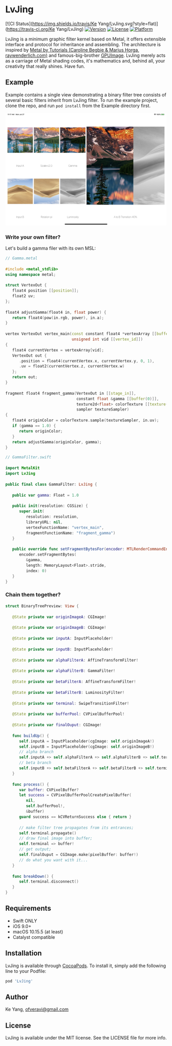 # LvJing

[![CI Status](https://img.shields.io/travis/Ke Yang/LvJing.svg?style=flat)](https://travis-ci.org/Ke Yang/LvJing)
[![Version](https://img.shields.io/cocoapods/v/LvJing.svg?style=flat)](https://cocoapods.org/pods/LvJing)
[![License](https://img.shields.io/cocoapods/l/LvJing.svg?style=flat)](https://cocoapods.org/pods/LvJing)
[![Platform](https://img.shields.io/cocoapods/p/LvJing.svg?style=flat)](https://cocoapods.org/pods/LvJing)

LvJing is a minimum graphic filter kernel based on Metal, it offers extensible interface and protocol for inheritance and assembling. The architecture is inspired by [Metal by Tutorials (Caroline Begbie & Marius Horga, raywenderlich.com)](https://store.raywenderlich.com/products/metal-by-tutorials) and famous-big-brother [GPUImage](https://github.com/BradLarson/GPUImage). LvJing merely acts as a carriage of Metal shading codes, it's mathematics and, behind all, your creativity  that really shines.
Have fun.

## Example

Example contains a single view demonstrating a binary filter tree consists of several basic filters inherit from LvJing filter. To run the example project, clone the repo, and run `pod install` from the Example directory first.

<img src="screenshot.jpeg" alt="screenshot" width="600"/>

### Write your own filter?

Let's build a gamma filer with its own MSL:

```C++
// Gamma.metal

#include <metal_stdlib>
using namespace metal;

struct VertexOut {
   float4 position [[position]];
   float2 uv;
};

float4 adjustGamma(float4 in, float power) {
   return float4(pow(in.rgb, power), in.a);
}

vertex VertexOut vertex_main(const constant float4 *vertexArray [[buffer(0)]],
                             unsigned int vid [[vertex_id]])
{
   float4 currentVertex = vertexArray[vid];
   VertexOut out {
      .position = float4(currentVertex.x, currentVertex.y, 0, 1),
      .uv = float2(currentVertex.z, currentVertex.w)
   };
   return out;
}

fragment float4 fragment_gamma(VertexOut in [[stage_in]],
                               constant float &gamma [[buffer(0)]],
                               texture2d<float> colorTexture [[texture(0)]],
                               sampler textureSampler)
{
   float4 originColor = colorTexture.sample(textureSampler, in.uv);
   if (gamma == 1.0) {
      return originColor;
   }
   return adjustGamma(originColor, gamma);
}
```

```Swift
// GammaFilter.swift

import MetalKit
import LvJing

public final class GammaFilter: LvJing {
   
   public var gamma: Float = 1.0
   
   public init(resolution: CGSize) {
      super.init(
         resolution: resolution,
         libraryURL: nil,
         vertexFunctionName: "vertex_main",
         fragmentFunctionName: "fragment_gamma")
   }
   
   public override func setFragmentBytesFor(encoder: MTLRenderCommandEncoder) {
      encoder.setFragmentBytes(
         &gamma,
         length: MemoryLayout<Float>.stride,
         index: 0)
   }
}
```

### Chain them together?

```Swift
struct BinaryTreePreview: View {
   
   @State private var originImageA: CGImage!
   
   @State private var originImageB: CGImage!
   
   @State private var inputA: InputPlaceholder!
   
   @State private var inputB: InputPlaceholder!
   
   @State private var alphaFilterA: AffineTransformFilter!
   
   @State private var alphaFilterB: GammaFilter!
   
   @State private var betaFilterA: AffineTransformFilter!
   
   @State private var betaFilterB: LuminosityFilter!
   
   @State private var terminal: SwipeTransitionFilter!

   @State private var bufferPool: CVPixelBufferPool!
   
   @State private var finalOuput: CGImage!

   func buildUp() {
      self.inputA = InputPlaceholder(cgImage: self.originImageA!)
      self.inputB = InputPlaceholder(cgImage: self.originImageB!)
      // alpha branch
      self.inputA +> self.alphaFilterA +> self.alphaFilterB +> self.terminal
      // beta branch
      self.inputB +> self.betaFilterA +> self.betaFilterB +> self.terminal
   }

   func process() {
      var buffer: CVPixelBuffer?
      let success = CVPixelBufferPoolCreatePixelBuffer(
         nil,
         self.bufferPool!,
         &buffer)
      guard success == kCVReturnSuccess else { return }

      // make filter tree propagates from its entrances;
      self.terminal.propagate()
      // draw final image into buffer;
      self.terminal => buffer!
      // get output;
      self.finalOuput = CGImage.make(pixelBuffer: buffer!)
      // do what you want with it...
   }

   func breakDown() {
      self.terminal.disconnect()
   }
}
```

## Requirements

* Swift ONLY
* iOS 9.0+
* macOS 10.15.5 (at least)
* Catalyst compatible

## Installation

LvJing is available through [CocoaPods](https://cocoapods.org). To install
it, simply add the following line to your Podfile:

```ruby
pod 'LvJing'
```

## Author

Ke Yang, ofveravi@gmail.com

## License

LvJing is available under the MIT license. See the LICENSE file for more info.
